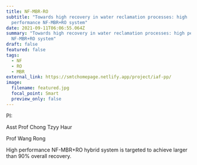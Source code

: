 ```yaml
---
title: NF-MBR-RO
subtitle: "Towards high recovery in water reclamation processes: high
  performance NF-MBR+RO system"
date: 2021-09-11T06:06:55.064Z
summary: "Towards high recovery in water reclamation processes: high performance
  NF-MBR+RO system"
draft: false
featured: false
tags:
  - NF
  - RO
  - MBR
external_link: https://smtchomepage.netlify.app/project/iaf-pp/
image:
  filename: featured.jpg
  focal_point: Smart
  preview_only: false
---
```

PI:

Asst Prof Chong Tzyy Haur

Prof Wang Rong

High performance NF-MBR+RO hybrid system is targeted to achieve larger than 90% overall recovery.